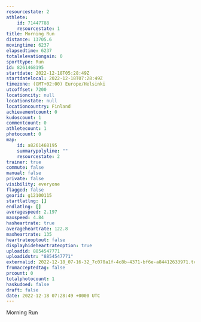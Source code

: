 ```yaml
---
resourcestate: 2
athlete:
    id: 71447788
    resourcestate: 1
title: Morning Run
distance: 13705.6
movingtime: 6237
elapsedtime: 6237
totalelevationgain: 0
sporttype: Run
id: 8261468195
startdate: 2022-12-18T05:28:49Z
startdatelocal: 2022-12-18T07:28:49Z
timezone: (GMT+02:00) Europe/Helsinki
utcoffset: 7200
locationcity: null
locationstate: null
locationcountry: Finland
achievementcount: 0
kudoscount: 1
commentcount: 0
athletecount: 1
photocount: 0
map:
    id: a8261468195
    summarypolyline: ""
    resourcestate: 2
trainer: true
commute: false
manual: false
private: false
visibility: everyone
flagged: false
gearid: g12100115
startlatlng: []
endlatlng: []
averagespeed: 2.197
maxspeed: 4.84
hasheartrate: true
averageheartrate: 122.8
maxheartrate: 135
heartrateoptout: false
displayhideheartrateoption: true
uploadid: 8854547771
uploadidstr: "8854547771"
externalid: 2022-12-18_07-16-32_7c070a1f-4c8b-4371-bf6e-a84412633971.tcx
fromacceptedtag: false
prcount: 0
totalphotocount: 1
haskudoed: false
draft: false
date: 2022-12-18 07:28:49 +0000 UTC
---
```

Morning Run
